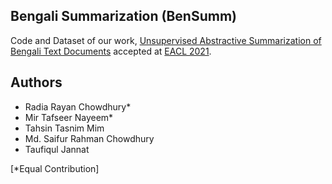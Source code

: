 ## Bengali Summarization (BenSumm)

Code and Dataset of our work, [Unsupervised Abstractive Summarization of Bengali Text Documents](https://arxiv.org/abs/2102.04490) accepted at [EACL 2021](https://2021.eacl.org/).

## Authors

- Radia Rayan Chowdhury*
- Mir Tafseer Nayeem*
- Tahsin Tasnim Mim
- Md. Saifur Rahman Chowdhury
- Taufiqul Jannat

[*Equal Contribution]